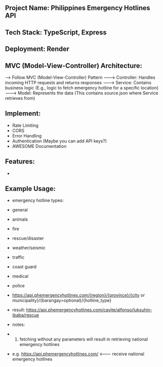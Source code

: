## Project Name: Philippines Emergency Hotlines API
## Tech Stack: TypeScript, Express
## Deployment: Render

## MVC (Model-View-Controller) Architecture:
--> Follow MVC (Model-View-Controller) Pattern
---> Controller: Handles incoming HTTP requests and returns responses
---> Service: Contains business logic (E.g., logic to fetch emergency hotline for a specific location)
---> Model: Represents the data (This contains source.json where Service retrieves from)

## Implement:
- Rate Limiting
- CORS
- Error Handling
- Authentication (Maybe you can add API keys?)
- AWESOME Documentation

## Features:
-

## Example Usage:
- emergency hotline types:
- general
- animals
- fire
- rescue/disaster
- weather/seismic
- traffic
- coast guard
- medical
- police

- https://api.phemergencyhotlines.com/{region}/{province}/{city or municipality}/{barangay=optional}/{hotline_type}
- result: https://api.phemergencyhotlines.com/cavite/alfonso/luksuhin-ibaba/rescue

- notes:
- 1. fetching without any parameters will result in retrieving national emergency hotlines
- e.g. https://api.phemergencyhotlines.com/ <--- receive national emergency hotlines